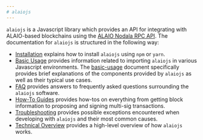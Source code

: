 ```yaml
---
# alaiojs
---
```


`alaiojs` is a Javascript library which provides an API for integrating with ALAIO-based blockchains using the [ALAIO Nodala RPC API](https://developers.ala.io/alaio-nodala/reference).  The documentation for `alaiojs` is structured in the following way:

* [Installation](02_installation.md) explains how to install `alaiojs` using `npm` or `yarn`.
* [Basic Usage](basic-usage/) provides information related to importing `alaiojs` in various Javascript environments.  The [basic-usage](basic-usage/index.md) document specifically provides brief explanations of the components provided by `alaiojs` as well as their typical use cases.
* [FAQ](faq/) provides answers to frequently asked questions surrounding the `alaiojs` software.
* [How-To Guides](how-to-guides/) provides how-tos on everything from getting block information to proposing and signing multi-sig transactions.
* [Troubleshooting](troubleshooting/) provides possible exceptions encountered when developing with `alaiojs` and their most common causes.
* [Technical Overview](01_technical-overview.md) provides a high-level overview of how `alaiojs` works.

